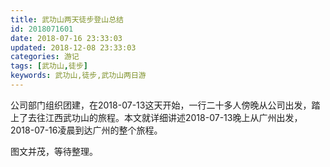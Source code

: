 ```yaml
---
title: 武功山两天徒步登山总结
id: 2018071601
date: 2018-07-16 23:33:03
updated: 2018-12-08 23:33:03
categories: 游记
tags: [武功山,徒步]
keywords: 武功山,徒步,武功山两日游
---
```



公司部门组织团建，在2018-07-13这天开始，一行二十多人傍晚从公司出发，踏上了去往江西武功山的旅程。本文就详细讲述2018-07-13晚上从广州出发，2018-07-16凌晨到达广州的整个旅程。


<!-- more -->


图文并茂，等待整理。

